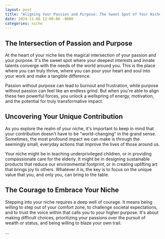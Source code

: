 ```yaml
---
layout: post
title: "Aligning Your Passion and Purpose: The Sweet Spot of Your Niche"
date: 2024-11-06 12:00:00 -0000
categories: niche
---
```


## The Intersection of Passion and Purpose

At the heart of your niche lies the magical intersection of your passion and your purpose. It's the sweet spot where your deepest interests and innate talents converge with the needs of the world around you. This is the place where you can truly thrive, where you can pour your heart and soul into your work and make a tangible difference.

Passion without purpose can lead to burnout and frustration, while purpose without passion can feel like an endless grind. But when you're able to align these two powerful forces, you unlock a wellspring of energy, motivation, and the potential for truly transformative impact.

## Uncovering Your Unique Contribution

As you explore the realm of your niche, it's important to keep in mind that your contribution doesn't have to be "world-changing" in the grand sense. Sometimes, the most profound impact we can make is through the seemingly small, everyday actions that improve the lives of those around us.

Your niche might be in teaching underprivileged children, or in providing compassionate care for the elderly. It might be in designing sustainable products that reduce our environmental footprint, or in creating uplifting art that brings joy to others. Whatever it is, the key is to focus on the unique value that you, and only you, can bring to the table.

## The Courage to Embrace Your Niche

Stepping into your niche requires a deep well of courage. It means being willing to step out of your comfort zone, to challenge societal expectations, and to trust the voice within that calls you to your higher purpose. It's about making difficult choices, prioritizing your passions over the pursuit of wealth or status, and being willing to blaze your own trail.

...
